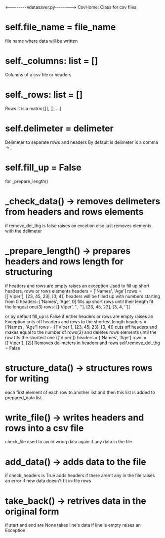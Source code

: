 <--------vdatasaver.py-------->
CsvHome: Class for csv files


# self.file_name = file_name
file name where data will be written

# self._columns: list = []
Columns of a csv file or headers

# self._rows: list = []
Rows it is a matrix [[], [], ...]

# self.delimeter = delimeter
Delimeter to separate rows and headers
By default is delimeter is a comma -> ,

# self.fill_up = False
for _prepare_length()


# _check_data() -> removes delimeters from headers and rows elements
if remove_del_thg is false raises an excetion
else just removes elements with the delimeter


# _prepare_length() -> prepares headers and rows length for structuring
if headers and rows are empty raises an exception
Used to fill up short headers, rows or rows elements
headers = ['Names', 'Age']
rows = [['Viper'], [23, 45, 23], [3, 4]]
headers will be filled up with numbers starting from 0
headers: ['Names', 'Age', 0]
fills up short rows until their length fit the longest one(3)
rows: [['Viper', '', ''], [23, 45, 23], [3, 4, '']]

or by default fill_up is False
if either headers or rows are empty raises an Exception
cuts off headers and rows to the shortest length
headers = ['Names', 'Age']
rows = [['Viper'], [23, 45, 23], [3, 4]]
cuts off headers and makes equal to the number of rows(3)
and deletes rows elements until the row fits the shortest one (['Viper'])
headers  = ['Names', 'Age']
rows = [['Viper'], [2]]
Removes delimeters in headers and rows
self.remove_del_thg = False


# structure_data() -> structures rows for writing
each first element of each row to another list
and then this list is added to prepared_data list


# write_file() -> writes headers and rows into a csv file
check_file used to avoid wring data again if any data in the file


# add_data() -> adds data to the file
if check_headers is True adds headers if there aren't any in the file
raises an error if new data doesn't fit in-file rows 


# take_back() -> retrives data in the original form
if start and end are None takes line's data
if line is empty raises an Exception

